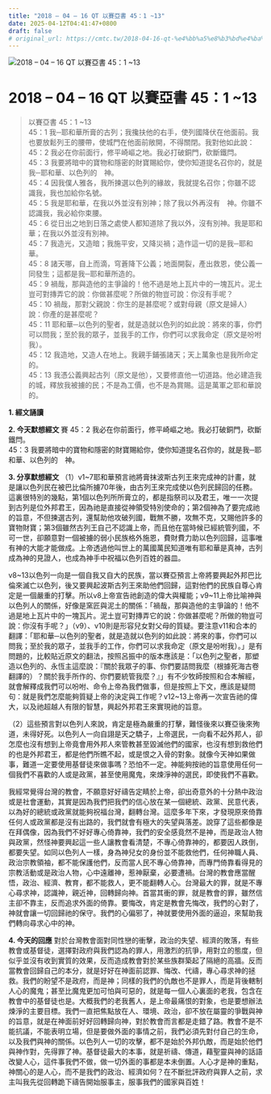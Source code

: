 ```yaml
---
title: "2018 – 04 – 16 QT 以賽亞書 45：1 ~13"
date: 2025-04-12T04:41:47+0800
draft: false
# original_url: https://cmtc.tw/2018-04-16-qt-%e4%bb%a5%e8%b3%bd%e4%ba%9e%e6%9b%b8-45%ef%bc%9a1-13
---
```


![2018 – 04 – 16 QT 以賽亞書 45：1 ~13](/images/qt.jpg   "2018 – 04 – 16 QT 以賽亞書 45：1 ~13")

# 2018 – 04 – 16 QT 以賽亞書 45：1 ~13

> 以賽亞書 45：1 ~13  
> 45：1 我─耶和華所膏的古列；我攙扶他的右手，使列國降伏在他面前。我也要放鬆列王的腰帶，使城門在他面前敞開，不得關閉。我對他如此說：  
> 45：2 我必在你前面行，修平崎嶇之地。我必打破銅門，砍斷鐵閂。  
> 45：3 我要將暗中的寶物和隱密的財寶賜給你，使你知道提名召你的，就是我─耶和華、以色列的　神。  
> 45：4 因我僕人雅各，我所揀選以色列的緣故，我就提名召你；你雖不認識我，我也加給你名號。  
> 45：5 我是耶和華，在我以外並沒有別神；除了我以外再沒有　神。你雖不認識我，我必給你束腰。  
> 45：6 從日出之地到日落之處使人都知道除了我以外，沒有別神。我是耶和華；在我以外並沒有別神。  
> 45：7 我造光，又造暗；我施平安，又降災禍；造作這一切的是我─耶和華。  
> 45：8 諸天哪，自上而滴，穹蒼降下公義；地面開裂，產出救恩，使公義一同發生；這都是我─耶和華所造的。  
> 45：9 禍哉，那與造他的主爭論的！他不過是地上瓦片中的一塊瓦片。泥土豈可對摶弄它的說：你做甚麼呢？所做的物豈可說：你沒有手呢？  
> 45：10 禍哉，那對父親說：你生的是甚麼呢？或對母親（原文是婦人）說：你產的是甚麼呢？  
> 45：11 耶和華─以色列的聖者，就是造就以色列的如此說：將來的事，你們可以問我；至於我的眾子，並我手的工作，你們可以求我命定（原文是吩咐我）。  
> 45：12 我造地，又造人在地上。我親手鋪張諸天；天上萬象也是我所命定的。  
> 45：13 我憑公義興起古列（原文是他），又要修直他一切道路。他必建造我的城，釋放我被擄的民；不是為工價，也不是為賞賜。這是萬軍之耶和華說的。

**1. 經文誦讀**

**2.  今天默想經文**
賽 45：2 我必在你前面行，修平崎嶇之地。我必打破銅門，砍斷鐵閂。  
45：3 我要將暗中的寶物和隱密的財寶賜給你，使你知道提名召你的，就是我─耶和華、以色列的　神。

**3. 分享默想經文**
（1）v1\~7耶和華預言祂將膏抹波斯古列王來完成神的計畫，就是讓以色列民在被巴比倫所擄70年後，由古列王來完成使以色列民歸回的任務。這裏很特別的幾點，第1個以色列所所膏立的，都是指祭司以及君王，唯一一次提到古列是位外邦君王，因為祂是直接從神領受特別使命的；第2個神為了要完成祂的旨意，不但揀選古列，還幫助他攻破列國，戰無不勝，攻無不克，又賜他許多的寶物財寶；第3個雖然古列王自己不認識上帝，而且他在當時候已經統管列國，不可一世，卻願意對一個被擄的弱小民族格外施恩，費財費力助以色列回歸，這事唯有神的大能才能做成。上帝透過他叫世上的萬國萬民知道唯有耶和華是真神，古列成為神的見證人，也成為神手中祝福以色列百姓的器皿。

v8\~13以色列一向是一個自我又自大的民族，當以賽亞預言上帝將要興起外邦巴比倫來滅亡以色列，後又要興起波斯古列王來助他們回歸，這對他們的民族自尊心肯定是一個嚴重的打擊。所以v8上帝宣告祂創造的偉大與權能；v9\~11上帝比喻神與以色列人的關係，好像是窯匠與泥土的關係：「禍哉，那與造他的主爭論的！他不過是地上瓦片中的一塊瓦片。泥土豈可對摶弄它的說：你做甚麼呢？所做的物豈可說：你沒有手呢？」（v9）、v10則是形容兒女對父母的質疑。要注意v11和合本的翻譯：「耶和華─以色列的聖者，就是造就以色列的如此說：將來的事，你們可以問我；至於我的眾子，並我手的工作，你們可以求我命定（原文是吩咐我）。」是有問題的，比較貼近原文的翻法，按照呂振中的版本應該是：「以色列之聖者，那塑造以色列的、永恆主這麼說：『關於我眾子的事、你們要詰問我麼（根據死海古卷翻譯的）？關於我手所作的、你們要統管我麼？』」有不少牧師按照和合本解經，就會解釋成我們可以吩咐、命令上帝為我們做事，但是按照上下文，應該是疑問句：就是我們怎麼能夠質疑上帝的決定與工作呢？v12\~13上帝再一次宣告祂的偉大，以及祂超越人有限的智慧，興起外邦君王來實現祂的旨意。

（2）這些預言對以色列人來說，肯定是極為嚴重的打擊，難怪後來以賽亞後來殉道，未得好死。以色列人一向自詡是天之驕子，上帝選民，一向看不起外邦人，卻怎麼也沒有想到上帝竟會用外邦人來管教甚至毀滅他們的國家，也沒有想到救他們的也是外邦君王，都是他們所瞧不起，或是恨之入骨的對象。就像今天神如果做事，難道一定要使用基督徒來做事嗎？恐怕不一定。神能夠按祂的旨意使用任何一個我們不喜歡的人或是政黨，甚至使用魔鬼，來煉淨神的選民，即使我們不喜歡。

我經常覺得台灣的教會，不願意好好禱告定睛於上帝，卻出奇意外的十分熱中政治或是社會運動，其實是因為我們把我們的信心放在某一個總統、政黨、民意代表，以為好的總統或政黨就能夠祝福台灣，翻轉台灣。這麼多年下來，才發現原來倚靠任何人或政黨都是沒有出路的，我們就會有極大的失望與落差。說穿了這些都像是在拜偶像，因為我們不好好專心倚靠神，我們的安全感竟然不是神，而是政治人物與政黨，然怪神要興起這一些人讓教會看清楚，不專心倚靠神的，都要因人跌倒，都要失望。如同以色列人一樣，身為神兒女的身份並不能救他們，任何神職人員、政治宗教領袖，都不能保護他們，反而當人民不專心倚靠神，而專門倚靠看得見的宗教活動或是政治人物，心中遠離神，惹神厭棄，必要遭禍。台灣的教會應當醒悟，政治、經濟、教育，都不能救人，更不能翻轉人心。台灣最大的罪，就是不專心尋求神，認識神，親近神，回轉歸向神。首當其衝的罪，就是教會的罪，雖然信主卻不靠主，反而追求外面的倚靠。要悔改，肯定是教會先悔改，我們的心對了，神就會讓一切回歸祂的保守。我們的心偏邪了，神就要使用外面的逼迫，來幫助我們轉向尋求心中的神。

**4. 今天的回應**
對於台灣教會面對同性戀的衝擊，政治的失望、經濟的敗落，有些教會或基督徒，選擇對政府與我們認為的罪人，用激烈的抗爭，用對立的態度，但似乎並沒有收到實質的效果，反而造成教會對於某些族群築起了隔絕的高牆。反而當教會回歸自己的本分，就是好好在神面前認罪、悔改、代禱，專心尋求神的拯救。我們的盼望不是政府，而是神；同樣的我們的仇敵也不是罪人，而是背後轄制人心的魔鬼；甚至比魔鬼更加可怕與可惡的，就是每一個人心裏面的老我，包含在教會中的基督徒也是。大概我們的老我舊人，是上帝最痛恨的對象，也是要想辦法煉淨的主要目標。我們一直把焦點放在人、環境、政治，卻不放在屬靈的爭戰與神的旨意，就是在神面前好好回轉歸向神，對於教會而言都是走錯了路。教會不是不能抗議，不能表明立場，但是要做外面的事情之前，我們必須先對付自己的生命，以及我們與神的關係。以色列人一切的攻擊，都不是始於外邦仇敵，而是始於他們與神作對，先得罪了神。基督徒最大的本事，就是祈禱、傳道，藉聖靈與神的話語改變人心，這件事我們不做，做一切外面的事都是本未倒置。人心才是神的重點，神關心的是人心，而不是我們的政治、經濟如何？在不斷批評政府與罪人之前，求主叫我先從回轉跪下禱告開始服事主，服事我們的國家與百姓！
